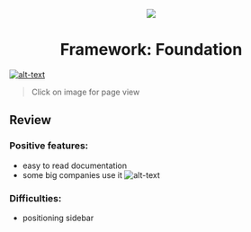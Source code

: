 <p align="center"><img src="https://i.pinimg.com/originals/ee/ea/90/eeea9015529afaebc3112903e6f66aff.jpg"></p>
<h1 align="center">Framework: Foundation</h1>

[![alt-text](https://i.ibb.co/8r1msjD/view.png)](https://wietsegielen.github.io/framework-FTW/index.html "view page")
 > Click on image for page view
 
 ## Review
 ### Positive features:
 - easy to read documentation
 - some big companies use it
![alt-text](https://scotch-res.cloudinary.com/image/upload/dpr_1,w_800,q_auto:good,f_auto/v1545689494/hl3b8wktpf1y8fiikst6.png)
 
 
 ### Difficulties:
 - positioning sidebar
 
 
 
 
